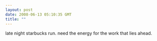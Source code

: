```yaml
---
layout: post
date: 2008-06-13 05:10:35 GMT
title: ""
---
```

late night starbucks run. need the energy for the work that lies ahead.